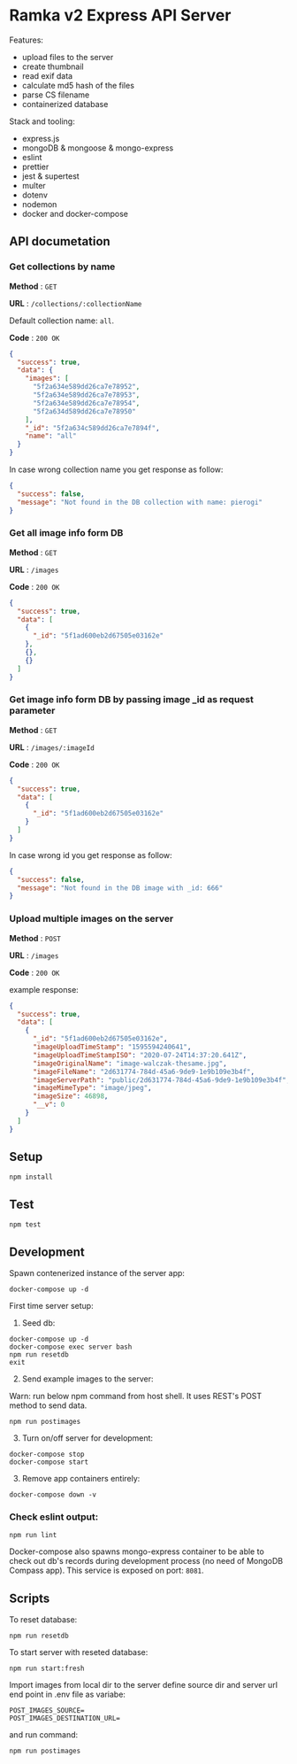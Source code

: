 # Ramka v2 Express API Server

Features:

- upload files to the server
- create thumbnail
- read exif data
- calculate md5 hash of the files
- parse CS filename
- containerized database

Stack and tooling:

- express.js
- mongoDB & mongoose & mongo-express
- eslint
- prettier
- jest & supertest
- multer
- dotenv
- nodemon
- docker and docker-compose

## API documetation

### Get collections by name

**Method** : `GET`

**URL** : `/collections/:collectionName`

Default collection name: `all`.

**Code** : `200 OK`

```json
{
  "success": true,
  "data": {
    "images": [
      "5f2a634e589dd26ca7e78952",
      "5f2a634e589dd26ca7e78953",
      "5f2a634e589dd26ca7e78954",
      "5f2a634d589dd26ca7e78950"
    ],
    "_id": "5f2a634c589dd26ca7e7894f",
    "name": "all"
  }
}
```

In case wrong collection name you get response as follow:

```json
{
  "success": false,
  "message": "Not found in the DB collection with name: pierogi"
}
```

### Get all image info form DB

**Method** : `GET`

**URL** : `/images`

**Code** : `200 OK`

```json
{
  "success": true,
  "data": [
    {
      "_id": "5f1ad600eb2d67505e03162e"
    },
    {},
    {}
  ]
}
```

### Get image info form DB by passing image \_id as request parameter

**Method** : `GET`

**URL** : `/images/:imageId`

**Code** : `200 OK`

```json
{
  "success": true,
  "data": [
    {
      "_id": "5f1ad600eb2d67505e03162e"
    }
  ]
}
```

In case wrong id you get response as follow:

```json
{
  "success": false,
  "message": "Not found in the DB image with _id: 666"
}
```

### Upload multiple images on the server

**Method** : `POST`

**URL** : `/images`

**Code** : `200 OK`

example response:

```json
{
  "success": true,
  "data": [
    {
      "_id": "5f1ad600eb2d67505e03162e",
      "imageUploadTimeStamp": "1595594240641",
      "imageUploadTimeStampISO": "2020-07-24T14:37:20.641Z",
      "imageOriginalName": "image-walczak-thesame.jpg",
      "imageFileName": "2d631774-784d-45a6-9de9-1e9b109e3b4f",
      "imageServerPath": "public/2d631774-784d-45a6-9de9-1e9b109e3b4f",
      "imageMimeType": "image/jpeg",
      "imageSize": 46898,
      "__v": 0
    }
  ]
}
```

## Setup

```
npm install
```

## Test

```
npm test
```

## Development

Spawn contenerized instance of the server app:

```
docker-compose up -d
```

First time server setup:

1. Seed db:

```
docker-compose up -d
docker-compose exec server bash
npm run resetdb
exit
```

2. Send example images to the server:

Warn: run below npm command from host shell.
It uses REST's POST method to send data.

```
npm run postimages
```

3. Turn on/off server for development:

```
docker-compose stop
docker-compose start
```

3. Remove app containers entirely:

```
docker-compose down -v
```

### Check eslint output:

```
npm run lint
```

Docker-compose also spawns mongo-express container
to be able to check out db's records during development process
(no need of MongoDB Compass app).
This service is exposed on port: `8081`.

## Scripts

To reset database:

```
npm run resetdb
```

To start server with reseted database:

```
npm run start:fresh
```

Import images from local dir to the server
define source dir and server url end point in .env file as variabe:

```.env
POST_IMAGES_SOURCE=
POST_IMAGES_DESTINATION_URL=
```

and run command:

```
npm run postimages
```
